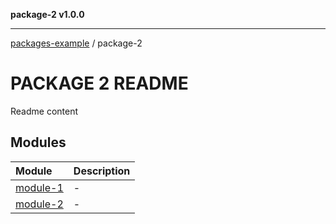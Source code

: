 **package-2 v1.0.0**

***

[packages-example](../README.md) / package-2

# PACKAGE 2 README

Readme content

## Modules

| Module | Description |
| :------ | :------ |
| [module-1](module-1/README.md) | - |
| [module-2](module-2/README.md) | - |

